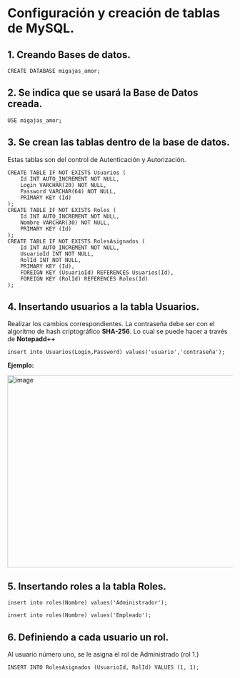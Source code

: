 # Configuración y creación de tablas de MySQL.

## 1. Creando Bases de datos.
```
CREATE DATABASE migajas_amor;
```
## 2. Se indica que se usará la Base de Datos creada.
```
USE migajas_amor;
```
## 3. Se crean las tablas dentro de la base de datos.
Estas tablas son del control de Autenticación y Autorización.
```
CREATE TABLE IF NOT EXISTS Usuarios (
    Id INT AUTO_INCREMENT NOT NULL,
    Login VARCHAR(20) NOT NULL,
    Password VARCHAR(64) NOT NULL,
    PRIMARY KEY (Id)
);
CREATE TABLE IF NOT EXISTS Roles (
    Id INT AUTO_INCREMENT NOT NULL,
    Nombre VARCHAR(30) NOT NULL,
    PRIMARY KEY (Id)
);
CREATE TABLE IF NOT EXISTS RolesAsignados (
    Id INT AUTO_INCREMENT NOT NULL,
    UsuarioId INT NOT NULL,
    RolId INT NOT NULL,
    PRIMARY KEY (Id),
    FOREIGN KEY (UsuarioId) REFERENCES Usuarios(Id),
    FOREIGN KEY (RolId) REFERENCES Roles(Id)
);
```
## 4. Insertando usuarios a la tabla Usuarios.
Realizar los cambios correspondientes.
La contraseña debe ser con el algoritmo de hash criptográfico **SHA-256**.
Lo cual se puede hacer a través de **Notepadd++**
```
insert into Usuarios(Login,Password) values('usuario','contraseña');
```
**Ejemplo:**

<img width="620" height="431" alt="image" src="https://github.com/user-attachments/assets/f88ecbbb-2535-44ba-8410-83ecab5617de" />

## 5. Insertando roles a la tabla Roles.
```
insert into roles(Nombre) values('Administrador');
```
```
insert into roles(Nombre) values('Empleado');
```
## 6. Definiendo a cada usuario un rol.
Al usuario número uno, se le asigna el rol de Administrado (rol 1.)
```
INSERT INTO RolesAsignados (UsuarioId, RolId) VALUES (1, 1);
```
```
```
